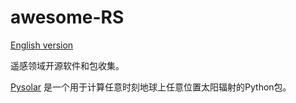 # awesome-RS
[English version](./README.md)

遥感领域开源软件和包收集。

[Pysolar](https://github.com/pingswept/pysolar) 是一个用于计算任意时刻地球上任意位置太阳辐射的Python包。
